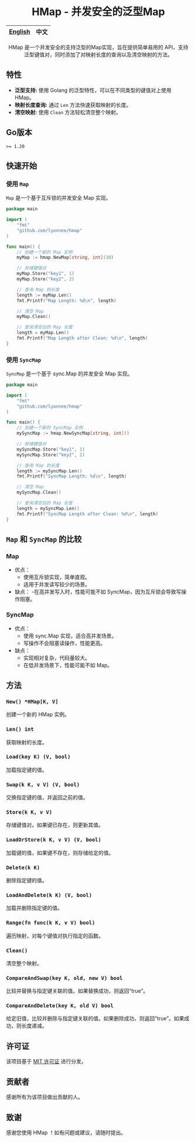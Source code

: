<div align="center">
</br>

# HMap - 并发安全的泛型Map

| [English](README.md) | 中文 |
| --- | --- |

HMap 是一个并发安全的支持泛型的Map实现，旨在提供简单易用的 API，支持泛型键值对，同时添加了对映射长度的查询以及清空映射的方法。

</div>

## 特性

- **泛型支持:** 使用 Golang 的泛型特性，可以在不同类型的键值对上使用 HMap。
- **映射长度查询:** 通过 `Len` 方法快速获取映射的长度。
- **清空映射:** 使用 `Clean` 方法轻松清空整个映射。

## Go版本

`>= 1.20`

## 快速开始

### 使用 `Map`

`Map` 是一个基于互斥锁的并发安全 Map 实现。

```go
package main

import (
	"fmt"
	"github.com/lyonnee/hmap"
)

func main() {
	// 创建一个新的 Map 实例
	myMap := hmap.NewMap[string, int](10)

	// 存储键值对
	myMap.Store("key1", 1)
	myMap.Store("key2", 2)

	// 查询 Map 的长度
	length := myMap.Len()
	fmt.Printf("Map Length: %d\n", length)

	// 清空 Map
	myMap.Clean()

	// 查询清空后的 Map 长度
	length = myMap.Len()
	fmt.Printf("Map Length after Clean: %d\n", length)
}
```

### 使用 `SyncMap`

`SyncMap` 是一个基于 sync.Map 的并发安全 Map 实现。

```go
package main

import (
	"fmt"
	"github.com/lyonnee/hmap"
)

func main() {
	// 创建一个新的 SyncMap 实例
	mySyncMap := hmap.NewSyncMap[string, int]()

	// 存储键值对
	mySyncMap.Store("key1", 1)
	mySyncMap.Store("key2", 2)

	// 查询 Map 的长度
	length := mySyncMap.Len()
	fmt.Printf("SyncMap Length: %d\n", length)

	// 清空 Map
	mySyncMap.Clean()

	// 查询清空后的 Map 长度
	length = mySyncMap.Len()
	fmt.Printf("SyncMap Length after Clean: %d\n", length)
}
```

## `Map` 和 `SyncMap` 的比较
### Map
- 优点：
	- 使用互斥锁实现，简单直观。
	- 适用于并发读写较少的场景。
- 缺点：
	-在高并发写入时，性能可能不如 SyncMap，因为互斥锁会导致写操作阻塞。
### SyncMap
- 优点：
	- 使用 sync.Map 实现，适合高并发场景。
	- 写操作不会阻塞读操作，性能更高。
- 缺点：
	- 实现相对复杂，代码量较大。
	- 在低并发场景下，性能可能不如 Map。

## 方法

### `New() *HMap[K, V]`

创建一个新的 HMap 实例。

### `Len() int`

获取映射的长度。

### `Load(key K) (V, bool)`

加载指定键的值。

### `Swap(k K, v V) (V, bool)`

交换指定键的值，并返回之前的值。

### `Store(k K, v V)`

存储键值对。如果键已存在，则更新其值。

### `LoadOrStore(k K, v V) (V, bool)`

加载键的值，如果键不存在，则存储给定的值。

### `Delete(k K)`

删除指定键的值。

### `LoadAndDelete(k K) (V, bool)`

加载并删除指定键的值。

### `Range(fn func(k K, v V) bool)`

遍历映射，对每个键值对执行指定的函数。

### `Clean()`

清空整个映射。

### `CompareAndSwap(key K, old, new V) bool`

比较并替换与指定键关联的值。如果替换成功，则返回“true”。

### `CompareAndDelete(key K, old V) bool`

给定旧值，比较并删除与指定键关联的值。如果删除成功，则返回“true”。如果成功，则长度递减。

## 许可证

该项目基于 [MIT 许可证](LICENSE) 进行分发。

## 贡献者

感谢所有为该项目做出贡献的人。

## 致谢

感谢您使用 HMap ！如有问题或建议，请随时提出。